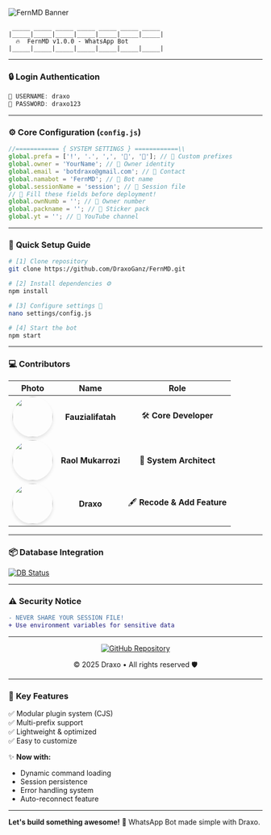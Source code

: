 ![FernMD Banner](https://cardivo.vercel.app/api?name=DraxoGanz&description=🎁Base%20WhatsApp%20bot%20type%20case%20and%20plugins%20(cjs)&image=https://files.catbox.moe/j7k8st.jpg&backgroundColor=%23ecf0f1&github=DraxoGanz&pattern=leaf&colorPattern=%23eaeaea)

```ascii
 _____ _____ _____ _____ _____ _____ _____ 
|_____|_____|_____|_____|_____|_____|_____|
  🔥  FernMD v1.0.0 - WhatsApp Bot  
|_____|_____|_____|_____|_____|_____|_____|
```

---

### 🔒 **Login Authentication**  
```javascript
🔑 USERNAME: draxo  
🔑 PASSWORD: draxo123  
```

---

### ⚙️ **Core Configuration** (`config.js`)  
```javascript
//============ { SYSTEM SETTINGS } ============\\
global.prefa = ['!', '.', ',', '🐤', '🗿']; // 🎨 Custom prefixes
global.owner = 'YourName'; // 👤 Owner identity
global.email = 'botdraxo@gmail.com'; // 📧 Contact
global.namabot = 'FernMD'; // 🤖 Bot name
global.sessionName = 'session'; // 📄 Session file
// 🚨 Fill these fields before deployment!
global.ownNumb = ''; // 📱 Owner number
global.packname = ''; // 🎨 Sticker pack
global.yt = ''; // 🎥 YouTube channel
```

---

### 🚀 **Quick Setup Guide**  
```bash
# [1] Clone repository
git clone https://github.com/DraxoGanz/FernMD.git

# [2] Install dependencies ⚙️
npm install

# [3] Configure settings 🔧
nano settings/config.js

# [4] Start the bot 
npm start
```

---

### 💻 **Contributors**  
<div align="center">

| **Photo** | **Name**              | **Role**                |
|:---------:|:---------------------:|:-----------------------:|
| <img src="https://avatars.githubusercontent.com/u/118640580?v=4" width="80" style="border-radius:50%; box-shadow: 0 4px 6px rgba(0,0,0,0.1);" /> | **Fauzialifatah**       | 🛠️ **Core Developer**    |
| <img src="https://avatars.githubusercontent.com/u/198647531?v=4" width="80" style="border-radius:50%; box-shadow: 0 4px 6px rgba(0,0,0,0.1);" /> | **Raol Mukarrozi**      | 🎨 **System Architect**  |
| <img src="https://avatars.githubusercontent.com/u/104445824?s=96&v=4" width="80" style="border-radius:50%; box-shadow: 0 4px 6px rgba(0,0,0,0.1);" /> | **Draxo**   | 🖋️ **Recode & Add Feature**  |
</div>

---

### 📦 **Database Integration**  
[![DB Status](https://github-readme-stats.vercel.app/api/pin/?username=DraxoGanz&repo=database-fern&show_owner=true&theme=radical)](https://github.com/DraxoGanz/database-fern)

---

### ⚠️ **Security Notice**  
```diff
- NEVER SHARE YOUR SESSION FILE! 
+ Use environment variables for sensitive data
```

---

<footer align="center">
<a href="https://github.com/DraxoGanz" target="_blank" rel="noopener noreferrer">
<img src="https://img.shields.io/badge/GitHub-100000?style=for-the-badge&logo=github&logoColor=white" alt="GitHub Repository" />
</a>
<p>© 2025 Draxo • All rights reserved 🛡️</p>
</footer>

---

### 📌 **Key Features**  
✅ Modular plugin system (CJS)  
✅ Multi-prefix support  
✅ Lightweight & optimized  
✅ Easy to customize  

✨ **Now with:**  
- Dynamic command loading  
- Session persistence  
- Error handling system  
- Auto-reconnect feature  

---

**Let's build something awesome!** 🚀 WhatsApp Bot made simple with Draxo.
